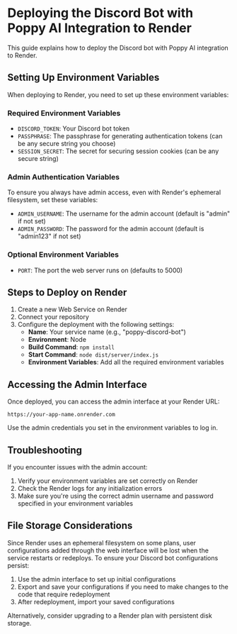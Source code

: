# Deploying the Discord Bot with Poppy AI Integration to Render

This guide explains how to deploy the Discord bot with Poppy AI integration to Render.

## Setting Up Environment Variables

When deploying to Render, you need to set up these environment variables:

### Required Environment Variables

- `DISCORD_TOKEN`: Your Discord bot token
- `PASSPHRASE`: The passphrase for generating authentication tokens (can be any secure string you choose)
- `SESSION_SECRET`: The secret for securing session cookies (can be any secure string)

### Admin Authentication Variables

To ensure you always have admin access, even with Render's ephemeral filesystem, set these variables:

- `ADMIN_USERNAME`: The username for the admin account (default is "admin" if not set)
- `ADMIN_PASSWORD`: The password for the admin account (default is "admin123" if not set)

### Optional Environment Variables

- `PORT`: The port the web server runs on (defaults to 5000)

## Steps to Deploy on Render

1. Create a new Web Service on Render
2. Connect your repository
3. Configure the deployment with the following settings:
   - **Name**: Your service name (e.g., "poppy-discord-bot")
   - **Environment**: Node
   - **Build Command**: `npm install`
   - **Start Command**: `node dist/server/index.js`
   - **Environment Variables**: Add all the required environment variables

## Accessing the Admin Interface

Once deployed, you can access the admin interface at your Render URL:

```
https://your-app-name.onrender.com
```

Use the admin credentials you set in the environment variables to log in.

## Troubleshooting

If you encounter issues with the admin account:

1. Verify your environment variables are set correctly on Render
2. Check the Render logs for any initialization errors
3. Make sure you're using the correct admin username and password specified in your environment variables

## File Storage Considerations

Since Render uses an ephemeral filesystem on some plans, user configurations added through the web interface will be lost when the service restarts or redeploys. To ensure your Discord bot configurations persist:

1. Use the admin interface to set up initial configurations
2. Export and save your configurations if you need to make changes to the code that require redeployment
3. After redeployment, import your saved configurations

Alternatively, consider upgrading to a Render plan with persistent disk storage.